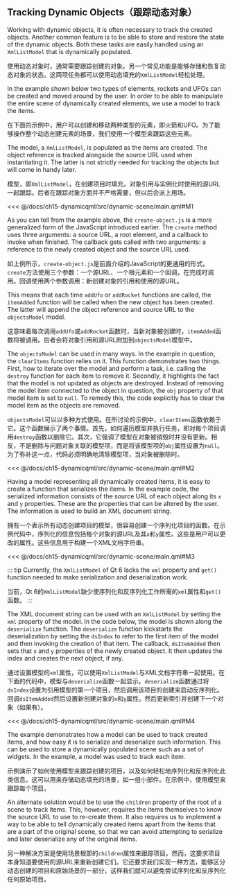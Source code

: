 ## Tracking Dynamic Objects（跟踪动态对象）

Working with dynamic objects, it is often necessary to track the created objects. Another common feature is to be able to store and restore the state of the dynamic objects. Both these tasks are easily handled using an `XmlListModel` that is dynamically populated.

使用动态对象时，通常需要跟踪创建的对象。另一个常见功能是能够存储和恢复动态对象的状态。这两项任务都可以使用动态填充的`XmlListModel`轻松处理。

In the example shown below two types of elements, rockets and UFOs can be created and moved around by the user. In order to be able to manipulate the entire scene of dynamically created elements, we use a model to track the items.

在下面的示例中，用户可以创建和移动两种类型的元素，即火箭和UFO。为了能够操作整个动态创建元素的场景，我们使用一个模型来跟踪这些元素。


The model, a `XmlListModel`, is populated as the items are created. The object reference is tracked alongside the source URL used when instantiating it. The latter is not strictly needed for tracking the objects but will come in handy later.

模型，即`XmlListModel`，在创建项目时填充。对象引用与实例化时使用的源URL一起跟踪。后者在跟踪对象方面并不严格需要，但以后会派上用场。


<<< @/docs/ch15-dynamicqml/src/dynamic-scene/main.qml#M1

As you can tell from the example above, the `create-object.js` is a more generalized form of the JavaScript introduced earlier. The `create` method uses three arguments: a source URL, a root element, and a callback to invoke when finished. The callback gets called with two arguments: a reference to the newly created object and the source URL used.

如上例所示，`create-object.js`是前面介绍的JavaScript的更通用的形式。`create`方法使用三个参数：一个源URL、一个根元素和一个回调，在完成时调用。回调使用两个参数调用：新创建对象的引用和使用的源URL。

This means that each time `addUfo` or `addRocket` functions are called, the `itemAdded` function will be called when the new object has been created. The latter will append the object reference and source URL to the `objectsModel` model.

这意味着每次调用`addUfo`或`addRocket`函数时，当新对象被创建时，`itemAdded`函数将被调用。后者会将对象引用和源URL附加到`objectsModel`模型中。

The `objectsModel` can be used in many ways. In the example in question, the `clearItems` function relies on it. This function demonstrates two things. First, how to iterate over the model and perform a task, i.e. calling the `destroy` function for each item to remove it. Secondly, it highlights the fact that the model is not updated as objects are destroyed. Instead of removing the model item connected to the object in question, the `obj` property of that model item is set to `null`. To remedy this, the code explicitly has to clear the model item as the objects are removed.

`objectsModel`可以以多种方式使用。在所讨论的示例中，`clearItems`函数依赖于它。这个函数展示了两个事情。首先，如何遍历模型并执行任务，即对每个项目调用`destroy`函数以删除它。其次，它强调了模型在对象被销毁时并没有更新。相反，不是删除与问题对象关联的模型项，而是将该模型项的`obj`属性设置为`null`。为了弥补这一点，代码必须明确地清除模型项，当对象被删除时。

<<< @/docs/ch15-dynamicqml/src/dynamic-scene/main.qml#M2

Having a model representing all dynamically created items, it is easy to create a function that serializes the items. In the example code, the serialized information consists of the source URL of each object along its `x` and `y` properties. These are the properties that can be altered by the user. The information is used to build an XML document string.

拥有一个表示所有动态创建项目的模型，很容易创建一个序列化项目的函数。在示例代码中，序列化的信息包括每个对象的源URL及其`x`和`y`属性。这些是用户可以更改的属性。这些信息用于构建一个XML文档字符串。

<<< @/docs/ch15-dynamicqml/src/dynamic-scene/main.qml#M3

::: tip
Currently, the `XmlListModel` of Qt 6 lacks the `xml` property and `get()` function needed to make serialization and deserialization work.

当前，Qt 6的`XmlListModel`缺少使序列化和反序列化工作所需的`xml`属性和`get()`函数。
:::

The XML document string can be used with an `XmlListModel` by setting the `xml` property of the model. In the code below, the model is shown along the `deserialize` function. The `deserialize` function kickstarts the deserialization by setting the `dsIndex` to refer to the first item of the model and then invoking the creation of that item. The callback, `dsItemAdded` then sets that `x` and `y` properties of the newly created object. It then updates the index and creates the next object, if any.

通过设置模型的`xml`属性，可以使用`XmlListModel`与XML文档字符串一起使用。在下面的代码中，模型与`deserialize`函数一起显示。`deserialize`函数通过将`dsIndex`设置为引用模型的第一个项目，然后调用该项目的创建来启动反序列化。回调`dsItemAdded`然后设置新创建对象的`x`和`y`属性。然后更新索引并创建下一个对象（如果有）。

<<< @/docs/ch15-dynamicqml/src/dynamic-scene/main.qml#M4

The example demonstrates how a model can be used to track created items, and how easy it is to serialize and deserialize such information. This can be used to store a dynamically populated scene such as a set of widgets. In the example, a model was used to track each item.

示例演示了如何使用模型来跟踪创建的项目，以及如何轻松地序列化和反序列化此类信息。这可以用来存储动态填充的场景，如一组小部件。在示例中，使用模型来跟踪每个项目。

An alternate solution would be to use the `children` property of the root of a scene to track items. This, however, requires the items themselves to know the source URL to use to re-create them. It also requires us to implement a way to be able to tell dynamically created items apart from the items that are a part of the original scene, so that we can avoid attempting to serialize and later deserialize any of the original items.

另一种解决方案是使用场景根部的`children`属性来跟踪项目。然而，这要求项目本身知道要使用的源URL来重新创建它们。它还要求我们实现一种方法，能够区分动态创建的项目和原始场景的一部分，这样我们就可以避免尝试序列化和反序列化任何原始项目。
